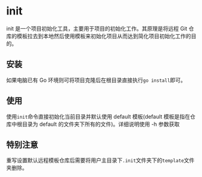 # init

init 是一个项目初始化工具，主要用于项目的初始化工作。其原理是将远程 Git 仓库的模板拉去到本地然后使用模板来初始化项目从而达到简化项目初始化工作的目的。

## 安装

如果电脑已有 Go 环境则可将项目克隆后在根目录直接执行`go install`即可。

## 使用

使用`init`命令直接初始化当前目录并默认使用 default 模板(default 模板是指在仓库中根目录为 default 的文件夹下所有的文件)。详细说明使用 -h 参数获取

## 特别注意

重写设置默认远程模板仓库后需要将用户主目录下`.init`文件夹下的`template`文件夹删除。
